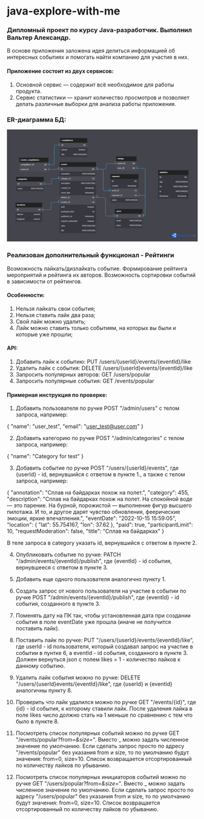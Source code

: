 # java-explore-with-me
### Дипломный проект по курсу Java-разработчик. Выполнил Вальтер Александр.

В основе приложения заложена идея делиться информацией об интересных событиях и помогать найти компанию для участия в них.

#### Приложение состоит из двух сервисов:
1. Основной сервис — содержит всё необходимое для работы продукта.
2. Сервис статистики — хранит количество просмотров и позволяет делать различные выборки для анализа работы приложения.

### ER-диаграмма БД:

![](https://github.com/AlexandrValter/java-explore-with-me/raw/add-rating/ExploreWithMe.png?raw=true)

### Реализован дополнительный функционал - Рейтинги

Возможность лайкать/дизлайкать событие. Формирование рейтинга мероприятий и рейтинга их авторов. 
Возможность сортировки событий в зависимости от рейтингов.

#### Особенности:
1. Нельзя лайкать свои события;
2. Нельзя ставить лайк два раза;
3. Свой лайк можно удалить;
4. Лайк можно ставить только событиям, на которых вы были и которые уже прошли;

#### API:

1. Добавить лайк к событию: PUT /users/{userId}/events/{eventId}/like
2. Удалить лайк с события: DELETE /users/{userId}events/{eventId}/like
3. Запросить популярных авторов: GET /users/popular
4. Запросить популярные события: GET /events/popular

#### Примерная инструкция по проверке:

1. Добавить пользователя по ручке POST "/admin/users" с телом запроса, например:

{
"name": "user_test",
"email": "user_test@user.com"
}

2. Добавить категорию по ручке POST "/admin/categories" с телом запроса, например:

{
"name": "Category for test"
}

3. Добавить событие по ручке POST "/users/{userId}/events", где {userId} - id, 
вернувшийся с ответом в пункте 1., а также с телом запроса, например:

{
"annotation": "Сплав на байдарках похож на полет.",
"category": 455,
"description": "Сплав на байдарках похож на полет. На спокойной воде — это парение. На бурной, порожистой — выполнение фигур высшего пилотажа. И то, и другое дарят чувство обновления, феерические эмоции, яркие впечатления.",
"eventDate": "2022-10-15 15:59:05",
"location": {
"lat": 55.754167,
"lon": 37.62
},
"paid": true,
"participantLimit": 10,
"requestModeration": false,
"title": "Сплав на байдарках"
}

В теле запроса в category указать id, вернувшийся с ответом в пункте 2.

4. Опубликовать событие по ручке: PATCH "/admin/events/{eventId}/publish", где {eventId} - 
id события, вернувшееся с ответом в пункте 3.

5. Добавить еще одного пользователя аналогично пункту 1.

6. Создать запрос от нового пользователя на участие в событии по ручке POST "/admin/events/{eventId}/publish", 
где {eventId} - id события, созданного в пункте 3.

7. Поменять дату на ПК так, чтобы установленная дата при создании события в поле eventDate уже прошла (иначе не 
получится поставить лайк).

8. Поставить лайк по ручке: PUT "/users/{userId}/events/{eventId}/like", где userId - id пользователя, 
который создавал запрос на участие в событии в пунтке 6, а eventId - id события, созданного в пункте 3. 
Должен вернуться json с полем likes = 1 - количество лайков к данному событию.

9. Удалить лайк события можно по ручке: DELETE "/users/{userId}events/{eventId}/like", 
где {userId} и {eventId} аналогичны пункту 8.

10. Проверить что лайк удалился можно по ручке GET "/events/{id}", где {id} - id события, к которому ставили лайк. 
После удаления лайка в поле likes число должно стать на 1 меньше по сравнению с тем что было в пункте 8.

11. Посмотреть список популярных событий можно по ручке GET "/events/popular?from=_&size=_". Вместо _ можно 
задать численное значение по умолчанию. Если сделать запрос просто по адресу "/events/popular" без указания 
from и size, то по умолчанию будут значения: from=0, size=10. Список возвращается отсортированный по количеству 
лайков по убыванию.

12. Посмотреть список популярных инициаторов событий можно по ручке GET "/users/popular?from=_&size=_". 
Вместо _ можно задать численное значение по умолчанию. Если сделать запрос просто по адресу "/users/popular" 
без указания from и size, то по умолчанию будут значения: from=0, size=10. Список возвращается отсортированный 
по количеству лайков по убыванию.
